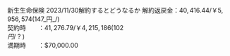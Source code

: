新生生命保険 2023/11/30解約するとどうなるか 解約返戻金：40, 416.44/￥5, 956, 574(147_円_/)  
契約時　　：41, 276.79/￥4, 215, 186(102  
_円_/ ? )  
満期時　　：$70,000.00